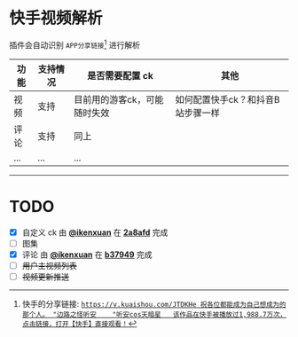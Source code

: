 # 快手视频解析

插件会自动识别 `APP分享链接`[^1] 进行解析

| 功能              | 支持情况           | 是否需要配置 ck | 其他 |
| ----------------- | ------------------ | --------------- | - |
| 视频              | 支持               | 目前用的游客ck，可能随时失效            | 如何配置快手ck？和抖音B站步骤一样 |
| 评论              | 支持               | 同上            | |
| ...               | ...                | ...             | |

---
[^1]: 快手的分享链接: [`https://v.kuaishou.com/JTDKHe 祝各位都能成为自己想成为的那个人。 "边路之怪听安    "听安cos天暗星   该作品在快手被播放过1,988.7万次，点击链接，打开【快手】直接观看！`](https://v.kuaishou.com/JTDKHe)

# TODO
- [x] 自定义 ck 由 [**@ikenxuan**](https://github.com/ikenxuan) 在 [**2a8afd**](https://github.com/ikenxuan/kkkkkk-10086/commit/2a8afd9ca06ac29c3d1e4726aa7a59a1e70e37cf) 完成
- [ ] 图集
- [x] 评论 由 [**@ikenxuan**](https://github.com/ikenxuan) 在 [**b37949**](https://github.com/ikenxuan/kkkkkk-10086/commit/b379497062b4a3be29017635824c8381dbb9f9be) 完成
- [ ] ~~用户主视频列表~~
- [ ] ~~视频更新推送~~

